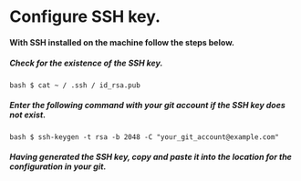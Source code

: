 # Configure SSH key.

#### With SSH installed on the machine follow the steps below.

##### Check for the existence of the SSH key.

`` bash
$ cat ~ / .ssh / id_rsa.pub
``

##### Enter the following command with your git account if the SSH key does not exist.

`` bash
$ ssh-keygen -t rsa -b 2048 -C "your_git_account@example.com"
``

##### Having generated the SSH key, copy and paste it into the location for the configuration in your git.